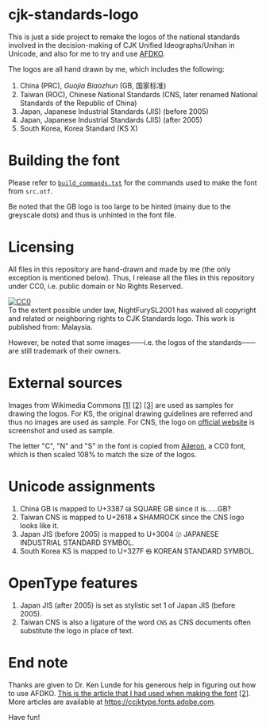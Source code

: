 # cjk-standards-logo

This is just a side project to remake the logos of the national standards involved in the decision-making of CJK Unified Ideographs/Unihan in Unicode, and also for me to try and use [AFDKO](https://github.com/adobe-type-tools/afdko/).

The logos are all hand drawn by me, which includes the following:

1. China (PRC), *Guojia Biaozhun* (GB, 国家标准)
2. Taiwan (ROC), Chinese National Standards (CNS, later renamed National Standards of the Republic of China)
3. Japan, Japanese Industrial Standards (JIS) (before 2005)
4. Japan, Japanese Industrial Standards (JIS) (after 2005)
5. South Korea, Korea Standard (KS X)

# Building the font

Please refer to [`build_commands.txt`](build_commands.txt) for the commands used to make the font from `src.otf`.

Be noted that the GB logo is too large to be hinted (mainy due to the greyscale dots) and thus is unhinted in the font file.

# Licensing

All files in this repository are hand-drawn and made by me (the only exception is mentioned below). Thus, I release all the files in this repository under CC0, i.e. public domain or No Rights Reserved.

<p xmlns:dct="http://purl.org/dc/terms/" xmlns:vcard="http://www.w3.org/2001/vcard-rdf/3.0#">
  <a rel="license"
     href="http://creativecommons.org/publicdomain/zero/1.0/">
    <img src="http://i.creativecommons.org/p/zero/1.0/88x31.png" style="border-style: none;" alt="CC0" />
  </a>
  <br />
  To the extent possible under law,
  <span resource="[_:publisher]" rel="dct:publisher">
    <span property="dct:title">NightFurySL2001</span></span>
  has waived all copyright and related or neighboring rights to
  <span property="dct:title">CJK Standards logo</span>.
This work is published from:
<span property="vcard:Country" datatype="dct:ISO3166"
      content="MY" about="[_:publisher]">
  Malaysia</span>.
</p>

However, be noted that some images——i.e. the logos of the standards——are still trademark of their owners.

# External sources

Images from Wikimedia Commons [[1]](https://commons.wikimedia.org/wiki/File:GB_logo.png) [[2]](https://commons.wikimedia.org/wiki/File:JIS_mark_old.png) [[3]](https://commons.wikimedia.org/wiki/File:JIS_mark.svg) are used as samples for drawing the logos. For KS, the original drawing guidelines are referred and thus no images are used as sample. For CNS, the logo on [official website](https://www.cnsonline.com.tw/) is screenshot and used as sample.

The letter "C", "N" and "S" in the font is copied from [Aileron](http://dotcolon.net/font/aileron), a CC0 font, which is then scaled 108% to match the size of the logos.

# Unicode assignments

1. China GB is mapped to U+3387 `㎇` SQUARE GB since it is……GB?
2. Taiwan CNS is mapped to U+2618 `☘` SHAMROCK since the CNS logo looks like it.
3. Japan JIS (before 2005) is mapped to U+3004 `〄` JAPANESE INDUSTRIAL STANDARD SYMBOL.
4. South Korea KS is mapped to U+327F `㉿` KOREAN STANDARD SYMBOL.

# OpenType features

1. Japan JIS (after 2005) is set as stylistic set 1 of Japan JIS (before 2005).
2. Taiwan CNS is also a ligature of the word `CNS` as CNS documents often substitute the logo in place of text.

# End note

Thanks are given to Dr. Ken Lunde for his generous help in figuring out how to use AFDKO. [This is the article that I had used when making the font](https://ccjktype.fonts.adobe.com/2011/12/leveraging-afdko-part-1.html) [[2]](https://ccjktype.fonts.adobe.com/2012/01/leveraging-afdko-part-2.html). More articles are available at https://ccjktype.fonts.adobe.com.

Have fun!
